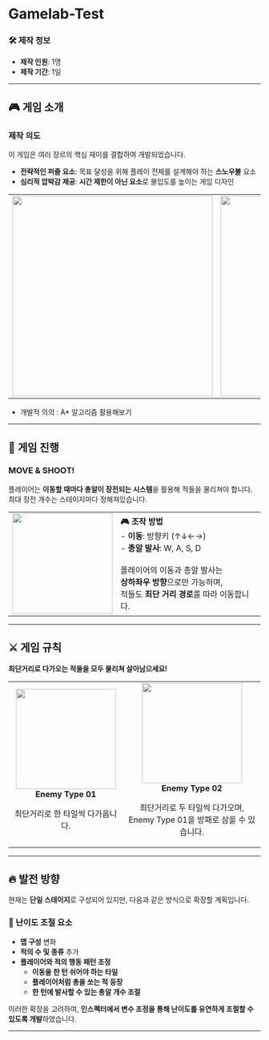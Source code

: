 # Gamelab-Test

### 🛠 제작 정보
- **제작 인원**: 1명  
- **제작 기간**: 1일  

---

## 🎮 게임 소개  

### **제작 의도**  
이 게임은 여러 장르의 핵심 재미를 결합하여 개발되었습니다.  

- **전략적인 퍼즐 요소**: 목표 달성을 위해 플레이 전체를 설계해야 하는 **스노우볼** 요소  
- **심리적 압박감 제공**: **시간 제한이 아닌 요소**로 몰입도를 높이는 게임 디자인  

<p align="center">
  <table>
    <tr>
      <td align="center">
        <img src="https://github.com/user-attachments/assets/f8dbfa38-a85a-4909-904d-a466de1c0e56" width="400">
      </td>
      <td align="center">
        <img src="https://github.com/user-attachments/assets/233924f6-09c6-4854-aff8-f2a16bab9ffa" width="400">
      </td>
    </tr>
  </table>
</p>

- 개발적 의의 : A* 알고리즘 활용해보기

---

## 🚀 게임 진행  

### **MOVE & SHOOT!**  
플레이어는 **이동할 때마다 총알이 장전되는 시스템**을 활용해 적들을 물리쳐야 합니다.
최대 장전 개수는 스테이지마다 정해져있습니다.

<table>
  <tr>
    <td align="left">
      <img src="https://github.com/user-attachments/assets/c3d4a1a7-7164-4b65-8aec-cf352d9e333a" width="200">
    </td>
    <td>
      <strong>🎮 조작 방법</strong><br>
      - <strong>이동</strong>: 방향키 (↑↓←→) <br>
      - <strong>총알 발사</strong>: W, A, S, D <br><br>
      플레이어의 이동과 총알 발사는 <br>
      <strong>상하좌우 방향</strong>으로만 가능하며, <br>
      적들도 <strong>최단 거리 경로</strong>를 따라 이동합니다.
    </td>
  </tr>
</table>

---

## ⚔️ 게임 규칙  

**최단거리로 다가오는 적들을 모두 물리쳐 살아남으세요!**  

<table>
  <tr>
    <td align="center">
      <img src="https://github.com/user-attachments/assets/4889abe3-b329-4393-af5b-420f656ecee2" width="200">
      <br>
      <b>Enemy Type 01</b>
      <p>최단거리로 한 타일씩 다가옵니다.</p>
    </td>
    <td align="center">
      <img src="https://github.com/user-attachments/assets/1eb2869e-2f7e-4b56-9041-51316f5edf18" width="200">
      <br>
      <b>Enemy Type 02</b>
      <p>최단거리로 두 타일씩 다가오며, <br> Enemy Type 01을 방패로 삼을 수 있습니다.</p>
    </td>
  </tr>
</table>

---

## 🔥 발전 방향  

현재는 **단일 스테이지**로 구성되어 있지만, 다음과 같은 방식으로 확장할 계획입니다.  

### 📌 난이도 조절 요소  
- **맵 구성** 변화  
- **적의 수 및 종류** 추가  
- **플레이어와 적의 행동 패턴 조정**  
  - **이동을 한 턴 쉬어야 하는 타일**  
  - **플레이어처럼 총을 쏘는 적 등장**  
  - **한 턴에 발사할 수 있는 총알 개수 조절**  

이러한 확장을 고려하여, **인스펙터에서 변수 조정을 통해 난이도를 유연하게 조절할 수 있도록 개발**하였습니다.  

---
